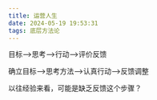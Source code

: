 ```yaml
---
title: 运营人生
date: 2024-05-19 19:53:31
tags: 底层方法论
---
```






 目标-->思考-->行动-->评价反馈

确立目标-->思考方法-->认真行动-->反馈调整

以往经验来看，可能是缺乏反馈这个步骤？

